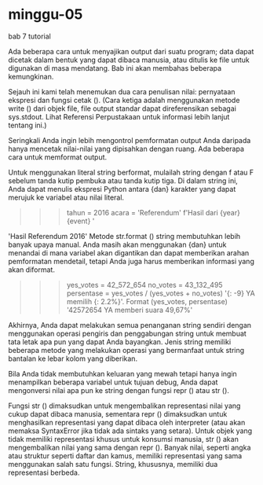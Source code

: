 # minggu-05
bab 7 tutorial

Ada beberapa cara untuk menyajikan output dari suatu program; data dapat dicetak dalam bentuk yang dapat dibaca manusia, atau ditulis ke file untuk digunakan di masa mendatang. Bab ini akan membahas beberapa kemungkinan.

Sejauh ini kami telah menemukan dua cara penulisan nilai: pernyataan ekspresi dan fungsi cetak (). (Cara ketiga adalah menggunakan metode write () dari objek file, file output standar dapat direferensikan sebagai sys.stdout. Lihat Referensi Perpustakaan untuk informasi lebih lanjut tentang ini.)

Seringkali Anda ingin lebih mengontrol pemformatan output Anda daripada hanya mencetak nilai-nilai yang dipisahkan dengan ruang. Ada beberapa cara untuk memformat output.

Untuk menggunakan literal string berformat, mulailah string dengan f atau F sebelum tanda kutip pembuka atau tanda kutip tiga. Di dalam string ini, Anda dapat menulis ekspresi Python antara {dan} karakter yang dapat merujuk ke variabel atau nilai literal.

>>>
>>> tahun = 2016
>>> acara = 'Referendum'
>>> f'Hasil dari {year} {event} '

'Hasil Referendum 2016'
Metode str.format () string membutuhkan lebih banyak upaya manual. Anda masih akan menggunakan {dan} untuk menandai di mana variabel akan digantikan dan dapat memberikan arahan pemformatan mendetail, tetapi Anda juga harus memberikan informasi yang akan diformat.

>>>
>>> yes_votes = 42_572_654
>>> no_votes = 43_132_495
>>> persentase = yes_votes / (yes_votes + no_votes)
>>> '{: -9} YA memilih {: 2.2%}'. Format (yes_votes, persentase)
'42572654 YA memberi suara 49,67%'

Akhirnya, Anda dapat melakukan semua penanganan string sendiri dengan menggunakan operasi pengiris dan penggabungan string untuk membuat tata letak apa pun yang dapat Anda bayangkan. Jenis string memiliki beberapa metode yang melakukan operasi yang bermanfaat untuk string bantalan ke lebar kolom yang diberikan.

Bila Anda tidak membutuhkan keluaran yang mewah tetapi hanya ingin menampilkan beberapa variabel untuk tujuan debug, Anda dapat mengonversi nilai apa pun ke string dengan fungsi repr () atau str ().

Fungsi str () dimaksudkan untuk mengembalikan representasi nilai yang cukup dapat dibaca manusia, sementara repr () dimaksudkan untuk menghasilkan representasi yang dapat dibaca oleh interpreter (atau akan memaksa SyntaxError jika tidak ada sintaks yang setara). Untuk objek yang tidak memiliki representasi khusus untuk konsumsi manusia, str () akan mengembalikan nilai yang sama dengan repr (). Banyak nilai, seperti angka atau struktur seperti daftar dan kamus, memiliki representasi yang sama menggunakan salah satu fungsi. String, khususnya, memiliki dua representasi berbeda.
